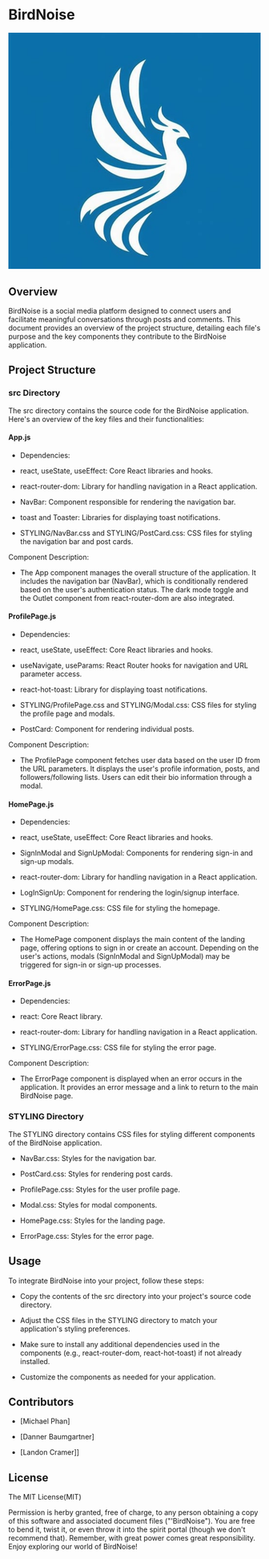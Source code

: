 # BirdNoise

!["Bird"Noise"](UI/public/birdnoise.png)

   ## Overview

BirdNoise is a social media platform designed to connect users and facilitate meaningful conversations through posts and comments. This document provides an overview of the project structure, detailing each file's purpose and the key components they contribute to the BirdNoise application.

## Project Structure

### src Directory

The src directory contains the source code for the BirdNoise application. Here's an overview of the key files and their functionalities:

#### App.js

-   Dependencies:
    

-   react, useState, useEffect: Core React libraries and hooks.
    
-   react-router-dom: Library for handling navigation in a React application.
    
-   NavBar: Component responsible for rendering the navigation bar.
    
-   toast and Toaster: Libraries for displaying toast notifications.
    
-   STYLING/NavBar.css and STYLING/PostCard.css: CSS files for styling the navigation bar and post cards.
    

Component Description:

-   The App component manages the overall structure of the application. It includes the navigation bar (NavBar), which is conditionally rendered based on the user's authentication status. The dark mode toggle and the Outlet component from react-router-dom are also integrated.
    

#### ProfilePage.js

-   Dependencies:
    

-   react, useState, useEffect: Core React libraries and hooks.
    
-   useNavigate, useParams: React Router hooks for navigation and URL parameter access.
    
-   react-hot-toast: Library for displaying toast notifications.
    
-   STYLING/ProfilePage.css and STYLING/Modal.css: CSS files for styling the profile page and modals.
    
-   PostCard: Component for rendering individual posts.
    

Component Description:

-   The ProfilePage component fetches user data based on the user ID from the URL parameters. It displays the user's profile information, posts, and followers/following lists. Users can edit their bio information through a modal.
    

#### HomePage.js

-   Dependencies:
    

-   react, useState, useEffect: Core React libraries and hooks.
    
-   SignInModal and SignUpModal: Components for rendering sign-in and sign-up modals.
    
-   react-router-dom: Library for handling navigation in a React application.
    
-   LogInSignUp: Component for rendering the login/signup interface.
    
-   STYLING/HomePage.css: CSS file for styling the homepage.
    

Component Description:

-   The HomePage component displays the main content of the landing page, offering options to sign in or create an account. Depending on the user's actions, modals (SignInModal and SignUpModal) may be triggered for sign-in or sign-up processes.
    

#### ErrorPage.js

-   Dependencies:
    

-   react: Core React library.
    
-   react-router-dom: Library for handling navigation in a React application.
    
-   STYLING/ErrorPage.css: CSS file for styling the error page.
    

Component Description:

-   The ErrorPage component is displayed when an error occurs in the application. It provides an error message and a link to return to the main BirdNoise page.
    

### STYLING Directory

The STYLING directory contains CSS files for styling different components of the BirdNoise application.

-   NavBar.css: Styles for the navigation bar.
    
-   PostCard.css: Styles for rendering post cards.
    
-   ProfilePage.css: Styles for the user profile page.
    
-   Modal.css: Styles for modal components.
    
-   HomePage.css: Styles for the landing page.
    
-   ErrorPage.css: Styles for the error page.
    

## Usage

To integrate BirdNoise into your project, follow these steps:

-   Copy the contents of the src directory into your project's source code directory.
    
-   Adjust the CSS files in the STYLING directory to match your application's styling preferences.
    
-   Make sure to install any additional dependencies used in the components (e.g., react-router-dom, react-hot-toast) if not already installed.
    
-   Customize the components as needed for your application.
    

## Contributors

-   [Michael Phan]
    
-   [Danner Baumgartner]
    
-  [Landon Cramer]]
    

## License

The MIT License(MIT)

Permission is herby granted, free of charge, to any person obtaining a copy of this software and associated document files ("'BirdNoise"). You are free to bend it, twist it, or even throw it into the spirit portal (though we don't recommend that). Remember, with great power comes great responsibility. Enjoy exploring our world of BirdNoise!

